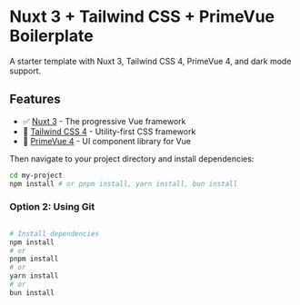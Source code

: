 # Nuxt 3 + Tailwind CSS + PrimeVue Boilerplate

A starter template with Nuxt 3, Tailwind CSS 4, PrimeVue 4, and dark mode support.

## Features

- ✅ [Nuxt 3](https://nuxt.com/) - The progressive Vue framework
- 🎨 [Tailwind CSS 4](https://tailwindcss.com/) - Utility-first CSS framework
- 🧩 [PrimeVue 4](https://primevue.org/) - UI component library for Vue

Then navigate to your project directory and install dependencies:

```bash
cd my-project
npm install # or pnpm install, yarn install, bun install
```

### Option 2: Using Git

```bash

# Install dependencies
npm install
# or
pnpm install
# or
yarn install
# or
bun install
```
